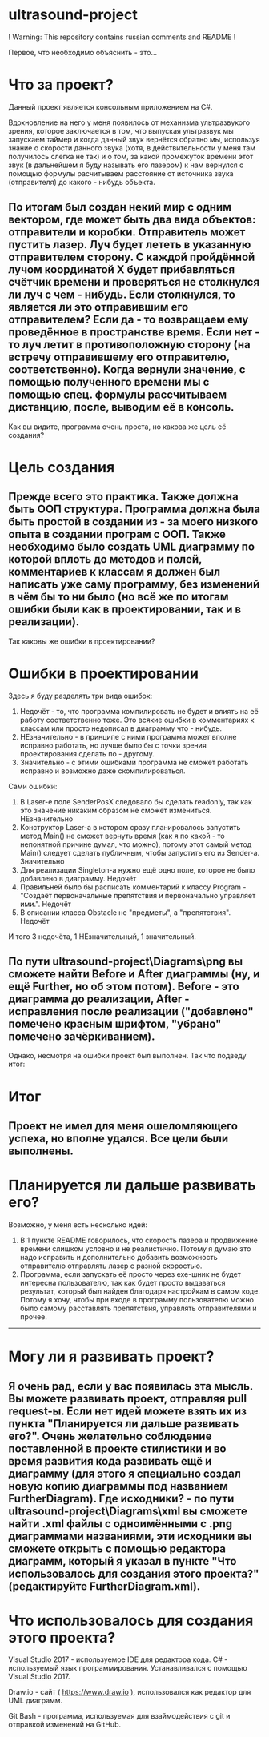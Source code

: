 # ultrasound-project
! Warning: This repository contains russian comments and README !

Первое, что необходимо объяснить - это...

# Что за проект?
Данный проект является консольным приложением на C#. 

Вдохновление на него у меня появилось от механизма ультразвукого зрения, которое заключается в том, что выпуская ультразвук мы запускаем таймер и когда данный звук вернётся обратно мы, используя знание о скорости данного звука (хотя, в действительности у меня там получилось слегка не так) и о том, за какой промежуток времени этот звук (в дальнейшем я буду называть его лазером) к нам вернулся с помощью формулы расчитываем расстояние от источника звука (отправителя) до какого - нибудь объекта.

По итогам был создан некий мир с одним вектором, где может быть два вида объектов: отправители и коробки. Отправитель может пустить лазер. Луч будет лететь в указанную отправителем сторону. С каждой пройдённой лучом координатой X будет прибавляться счётчик времени и проверяться не столкнулся ли луч с чем - нибудь. Если столкнулся, то является ли это отправившим его отправителем? Если да - то возвращаем ему проведённое в пространстве время. Если нет - то луч летит в противоположную сторону (на встречу отправившему его отправителю, соответственно). Когда вернули значение, с помощью полученного времени мы с помощью спец. формулы рассчитываем дистанцию, после, выводим её в консоль.
----------------------------------------------------------------------------------------------------------------------------------------

Как вы видите, программа очень проста, но какова же цель её создания?

# Цель создания
Прежде всего это практика. Также должна быть ООП структура. Программа должна была быть простой в создании из - за моего низкого опыта в создании програм с ООП. Также необходимо было создать UML диаграмму по которой вплоть до методов и полей, комментариев к классам я должен был написать уже саму программу, без изменений в чём бы то ни было (но всё же по итогам ошибки были как в проектировании, так и в реализации).
----------------------------------------------------------------------------------------------------------------------------------------

Так каковы же ошибки в проектировании?

# Ошибки в проектировании
Здесь я буду разделять три вида ошибок:
1) Недочёт - то, что программа компилировать не будет и влиять на её работу соответственно тоже. Это всякие ошибки в комментариях к классам или просто недописал в диаграмму что - нибудь.
2) НЕзначительно - в принципе с ними программа может вполне исправно работать, но лучше было бы с точки зрения проектирования сделать по - другому.
3) Значительно - с этими ошибками программа не сможет работать исправно и возможно даже скомпилироваться.

Сами ошибки:
1) В Laser-е поле SenderPosX следовало бы сделать readonly, так как это значение никаким образом не сможет измениться. НЕзначительно
2) Конструктор Laser-а в котором сразу планировалось запустить метод Main() не сможет вернуть время (как я по какой - то непонятной причине думал, что можно), потому этот самый метод Main() следует сделать публичным, чтобы запустить его из Sender-а. Значительно
3) Для реализации Singleton-а нужно ещё одно поле, которое не было добавлено в диаграмму. Недочёт
4) Правильней было бы расписать комментарий к классу Program - "Создаёт первоначальные препятствия и первоначально управляет ими.". Недочёт
5) В описании класса Obstacle не "предметы", а "препятствия". Недочёт

И того 3 недочёта, 1 НЕзначительный, 1 значительный.

По пути ultrasound-project\Diagrams\png вы сможете найти Before и After диаграммы (ну, и ещё Further, но об этом потом). Before - это диаграмма до реализации, After - исправления после реализации ("добавлено" помечено красным шрифтом, "убрано" помечено зачёркиванием).
----------------------------------------------------------------------------------------------------------------------------------------

Однако, несмотря на ошибки проект был выполнен. Так что подведу итог:

# Итог
Проект не имел для меня ошеломляющего успеха, но вполне удался. Все цели были выполнены.
----------------------------------------------------------------------------------------------------------------------------------------

# Планируется ли дальше развивать его?
Возможно, у меня есть несколько идей:
1) В 1 пункте README говорилось, что скорость лазера и продвижение времени слишком условно и не реалистично. Потому я думаю это надо исправить и дополнительно добавить возможность отправителю отправлять лазер с разной скоростью.
2) Программа, если запускать её просто через exe-шник не будет интересна пользователю, так как будет просто выдаваться результат, который был найден благодаря настройкам в самом коде. Потому я хочу, чтобы при входе в программу пользователю можно было самому расставлять препятствия, управлять отправителями и прочее.
----------------------------------------------------------------------------------------------------------------------------------------

# Могу ли я развивать проект?
Я очень рад, если у вас появилась эта мысль. Вы можете развивать проект, отправляя pull request-ы. Если нет идей можете взять их из пункта "Планируется ли дальше развивать его?". Очень желательно соблюдение поставленной в проекте стилистики и во время развития кода развивать ещё и диаграмму (для этого я специально создал новую копию диаграммы под названием FurtherDiagram). Где исходники? - по пути ultrasound-project\Diagrams\xml вы сможете найти .xml файлы с одноимёнными с .png диаграммами названиями, эти исходники вы сможете открыть с помощью редактора диаграмм, который я указал в пункте "Что использовалось для создания этого проекта?" (редактируйте FurtherDiagram.xml).
----------------------------------------------------------------------------------------------------------------------------------------

# Что использовалось для создания этого проекта?
Visual Studio 2017 - используемое IDE для редактора кода.
C# - используемый язык программирования. Устанавливался с помощью Visual Studio 2017.

Draw.io - сайт ( https://www.draw.io ), использовался как редактор для UML диаграмм.

Git Bash - программа, используемая для взаймодействия с git и отправкой изменений на GitHub.
